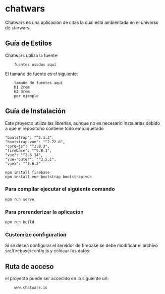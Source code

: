 # chatwars
Chatwars es una aplicación de citas la cual está ambientada en el universo de starwars. 

## Guía de Estilos
Chatwars utiliza la fuente: 

        fuentes usadas aquí
        
El tamaño de fuente es el siguiente: 

        tamaño de fuentes aquí
        h1 2rem
        h2 3rem 
        por ejemplo
        
 

## Guía de Instalación
Este proyecto utiliza las librerías, aunque no es necesario instalarlas debido a que el repositorio contiene todo empaquetado 
    
    "bootstrap": "^5.1.3",
    "bootstrap-vue": "^2.22.0",
    "core-js": "^3.8.3",
    "firebase": "^9.8.1",
    "vue": "^2.6.14",
    "vue-router": "^3.5.1",
    "vuex": "^3.6.2"
    
```
npm install firebase
npm install vue bootstrap bootstrap-vue
```

### Para compilar ejecutar el siguiente comando
```
npm run serve
```

### Para prerenderizar la aplicación
```
npm run build
```


### Customize configuration
Si se desea configurar el servidor de firebase se debe modificar el archivo src/firebase/config.js y colocar tus datos:


## Ruta de acceso
el proyecto puede ser accedido en la siguiente url:

        www.chatwars.io


